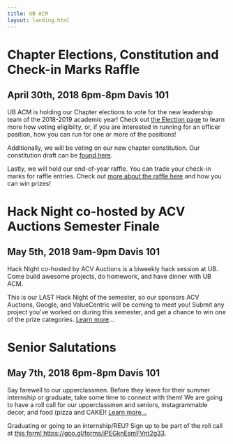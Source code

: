 ```yaml
---
title: UB ACM
layout: landing.html
---
```


# Chapter Elections, Constitution and Check-in Marks Raffle
## April 30th, 2018 6pm-8pm Davis 101
UB ACM is holding our Chapter elections to vote for the new leadership team of the 2018-2019 academic year! Check out [the Election page](/election) to learn more how voting eligibilty, or, if you are interested in running for an officer position, how you can run for one or more of the positions!

Additionally, we will be voting on our new chapter constitution. Our constitution draft can be [found here](/constitution).

Lastly, we will hold our end-of-year raffle. You can trade your check-in marks for raffle entries. Check out [more about the raffle here](/checkins/raffle) and how you can win prizes!

# Hack Night co-hosted by ACV Auctions Semester Finale
## May 5th, 2018 9am-9pm Davis 101
Hack Night co-hosted by ACV Auctions is a biweekly hack session at UB. Come build awesome projects, do homework, and have dinner with UB ACM. 

This is our LAST Hack Night of the semester, so our sponsors ACV Auctions, Google, and ValueCentric will be coming to meet you! Submit any project you’ve worked on during this semester, and get a chance to win one of the prize categories. [Learn more](/hack)...

# Senior Salutations
## May 7th, 2018 6pm-8pm Davis 101
Say farewell to our upperclassmen. Before they leave for their summer internship or graduate, take some time to connect with them! We are going to have a roll call for our upperclassmen and seniors, instagrammable decor, and food (pizza and CAKE)! [Learn more...](/senior)

Graduating or going to an internship/REU? Sign up to be part of the roll call at <a href="https://goo.gl/forms/iPEGknEsmFVnt2g33" target="_blank">this form! https://goo.gl/forms/iPEGknEsmFVnt2g33</a>.
